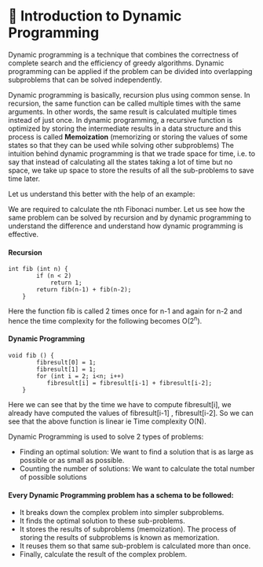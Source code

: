 # 🌊 Introduction to Dynamic Programming 

<p>Dynamic programming is a technique that combines the correctness of complete search and the efficiency of greedy algorithms. Dynamic programming can be applied if the problem can be divided into overlapping subproblems that can be solved independently. </p>

<p>Dynamic programming is basically, recursion plus using common sense. In recursion, the same function can be called multiple times with the same arguments. In other words, the same result is calculated multiple times instead of just once. In dynamic programming, a recursive function is optimized by storing the intermediate results in a data structure and this process is called <b>Memoization</b> (memorizing or storing the values of some states so that they can be used while solving other subproblems) The intuition behind dynamic programming is that we trade space for time, i.e. to say that instead of calculating all the states taking a lot of time but no space, we take up space to store the results of all the sub-problems to save time later.</p>

Let us understand this better with the help of an example:

We are required to calculate the nth Fibonaci number. Let us see how the same problem can be solved by recursion and by dynamic programming to understand the difference and understand how dynamic programming is effective.

#### Recursion 

```
int fib (int n) {
        if (n < 2)
            return 1;
        return fib(n-1) + fib(n-2);
    }
```
<!-- Insert pic -->
Here the function fib is called 2 times once for n-1 and again for n-2 and hence the time complexity for the following becomes O(2<sup>n</sup>).

#### Dynamic Programming 

```
void fib () {
        fibresult[0] = 1;
        fibresult[1] = 1;
        for (int i = 2; i<n; i++)
           fibresult[i] = fibresult[i-1] + fibresult[i-2];
    }

```
Here we can see that by the time we have to compute fibresult[i], we already have computed the values of fibresult[i-1] , fibresult[i-2]. So we can see that the above function is linear ie Time complexity O(N).


<p>Dynamic Programming is used to solve 2 types of problems:

- Finding an optimal solution: We want to find a solution that is as large
as possible or as small as possible.
- Counting the number of solutions: We want to calculate the total number of possible solutions </p>

#### Every Dynamic Programming problem has a schema to be followed:

<!-- - Show that the problem can be broken down into optimal sub-problems.
- Recursively define the value of the solution by expressing it in terms of optimal solutions for smaller sub-problems.
- Compute the value of the optimal solution in bottom-up fashion.
- Construct an optimal solution from the computed information. -->

- It breaks down the complex problem into simpler subproblems.
- It finds the optimal solution to these sub-problems.
- It stores the results of subproblems (memoization). The process of storing the results of subproblems is known as memorization.
- It reuses them so that same sub-problem is calculated more than once.
- Finally, calculate the result of the complex problem. 


